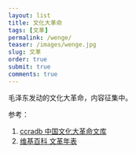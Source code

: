 ```yaml
---
layout: list
title: 文化大革命
tags: [文革]
permalink: /wenge/
teaser: /images/wenge.jpg
slug: 文革
order: true
submit: true
comments: true
---
```


毛泽东发动的文化大革命，内容征集中。

参考：
1. [ccradb 中国文化大革命文库 ](https://speechfree.github.io/cultural-revolution-database/)
2. [维基百科 文革年表](https://zh.wikipedia.org/zh-hans/%E6%96%87%E5%8C%96%E5%A4%A7%E9%9D%A9%E5%91%BD%E5%B9%B4%E8%A1%A8)
